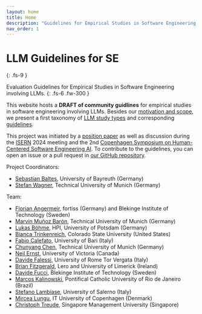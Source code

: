 ```yaml
---
layout: home
title: Home
description: "Guidelines for Empirical Studies in Software Engineering involving LLMs"
nav_order: 1
---
```


# LLM Guidelines for SE 
{: .fs-9 }

Evaluation Guidelines for Empirical Studies in Software Engineering involving LLMs.
{: .fs-6 .fw-300 }

This website hosts a **DRAFT of community guidlines** for empirical studies in software engineering involving LLMs.
Besides our [motivation and scope](/scope), we present a first taxonomy of [LLM study types](/study-types) and corresponding [guidelines](/guidelines).

This project was initiated by a [position paper](https://arxiv.org/abs/2411.07668) as well as discussion during the [ISERN](https://isern.iese.de/) 2024 meeting and the 2nd [Copenhagen Symposium on Human-Centered Software Engineering AI](https://www.danielrusso.org/copenhagen-symposium-human-centered-ai-software-engineering/).
To contribute to the guidelines, you can open an issue or a pull request in [our GitHub repository](https://github.com/se-ubt/llm-guidelines).

Project Coordinators:

* [Sebastian Baltes](https://empirical-software.engineering/), University of Bayreuth (Germany)
* [Stefan Wagner](https://www.professoren.tum.de/en/wagner-stefan), Technical University of Munich (Germany)

Team:

* [Florian Angermeir](https://angermeir.me/), fortiss (Germany) and Blekinge Institute of Technology (Sweden)
* [Marvin Muñoz Barón](https://www.cs.cit.tum.de/en/se/people/marvin-munoz-baron/), Technical University of Munich (Germany)
* [Lukas Böhme](https://www.hpi.uni-potsdam.de/hirschfeld/people/boehme/index.html), HPI, University of Potsdam (Germany)
* [Bianca Trinkenreich](https://biancatrink.github.io/), Colorado State University (United States)
* [Fabio Calefato](https://collab.di.uniba.it/fabio/), University of Bari (Italy)
* [Chunyang Chen](https://chunyang-chen.github.io/), Technical University of Munich (Germany)
* [Neil Ernst](https://www.uvic.ca/ecs/computerscience/people/faculty/profiles/ernst-neil.php), University of Victoria (Canada)
* [Davide Falessi](https://sere.ing.uniroma2.it/davide-falessi/), University of Rome Tor Vergata (Italy)
* [Brian Fitzgerald](https://www.brian-fitzgerald.com), Lero and University of Limerick (Ireland)
* [Davide Fucci](https://dfucci.github.io), Blekinge Institute of Technology (Sweden)
* [Marcos Kalinowski](https://www-di.inf.puc-rio.br/~kalinowski/), Pontifical Catholic University of Rio de Janeiro (Brazil)
* [Stefano Lambiase](https://stefanolambiase.github.io), University of Salerno (Italy)
* [Mircea Lungu](https://mircealungu.com/), IT University of Copenhagen (Denmark)
* [Christoph Treude](https://ctreude.ca), Singapore Management University (Singapore)
